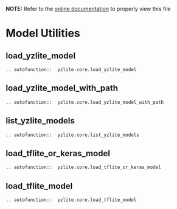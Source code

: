__NOTE:__ Refer to the [online documentation](https://github.com/chenxingqiang/yzlite) to properly view this file

# Model Utilities

## load_yzlite_model

```{eval-rst}
.. autofunction::  yzlite.core.load_yzlite_model
```

## load_yzlite_model_with_path

```{eval-rst}
.. autofunction::  yzlite.core.load_yzlite_model_with_path
```

## list_yzlite_models

```{eval-rst}
.. autofunction::  yzlite.core.list_yzlite_models
```

## load_tflite_or_keras_model

```{eval-rst}
.. autofunction::  yzlite.core.load_tflite_or_keras_model
```

## load_tflite_model

```{eval-rst}
.. autofunction::  yzlite.core.load_tflite_model
```
